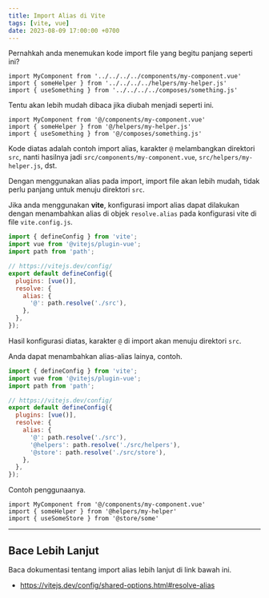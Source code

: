 ```yaml
---
title: Import Alias di Vite
tags: [vite, vue]
date: 2023-08-09 17:00:00 +0700
---
```


Pernahkah anda menemukan kode import file yang begitu panjang seperti ini?

<!--more-->


```vue
import MyComponent from '../../../../components/my-component.vue'
import { someHelper } from '../../../../helpers/my-helper.js'
import { useSomething } from '../../../../composes/something.js'
```

Tentu akan lebih mudah dibaca jika diubah menjadi seperti ini.

```vue
import MyComponent from '@/components/my-component.vue'
import { someHelper } from '@/helpers/my-helper.js'
import { useSomething } from '@/composes/something.js'
```

Kode diatas adalah contoh import alias, karakter `@` melambangkan direktori `src`, nanti hasilnya jadi `src/components/my-component.vue`, `src/helpers/my-helper.js`, dst.

Dengan menggunakan alias pada import, import file akan lebih mudah, tidak perlu panjang untuk menuju direktori `src`.

Jika anda menggunakan __vite__, konfigurasi import alias dapat dilakukan dengan menambahkan alias di objek `resolve.alias` pada konfigurasi vite di file `vite.config.js`.

```js
import { defineConfig } from 'vite';
import vue from '@vitejs/plugin-vue';
import path from 'path';

// https://vitejs.dev/config/
export default defineConfig({
  plugins: [vue()],
  resolve: {
    alias: {
      '@': path.resolve('./src'),
    },
  },
});
```

Hasil konfigurasi diatas, karakter `@` di import akan menuju direktori `src`.

Anda dapat menambahkan alias-alias lainya, contoh.

```js
import { defineConfig } from 'vite';
import vue from '@vitejs/plugin-vue';
import path from 'path';

// https://vitejs.dev/config/
export default defineConfig({
  plugins: [vue()],
  resolve: {
    alias: {
      '@': path.resolve('./src'),
      '@helpers': path.resolve('./src/helpers'),
      '@store': path.resolve('./src/store'),
    },
  },
});
```

Contoh penggunaanya.

```vue
import MyComponent from '@/components/my-component.vue'
import { someHelper } from '@helpers/my-helper'
import { useSomeStore } from '@store/some'
```

---

## Bace Lebih Lanjut

Baca dokumentasi tentang import alias lebih lanjut di link bawah ini.

- https://vitejs.dev/config/shared-options.html#resolve-alias